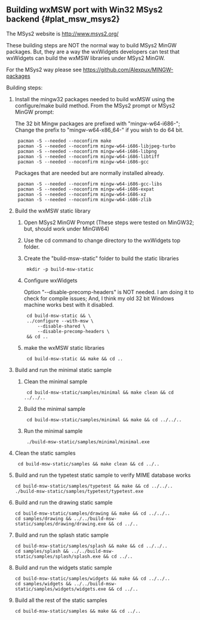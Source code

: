 Building wxMSW port with Win32 MSys2 backend {#plat_msw_msys2}
------------------------------------------------

The MSys2 website is http://www.msys2.org/

These building steps are NOT the normal way to build MSys2 MinGW packages.
But, they are a way the wxWidgets developers can test that wxWidgets
can build the wxMSW libraries under MSys2 MinGW.

For the MSys2 way please see https://github.com/Alexpux/MINGW-packages

Building steps:

1. Install the mingw32 packages needed to build wxMSW using the
   configure/make build method.
   From the MSys2 prompt or MSys2 MinGW prompt:

   The 32 bit Mingw packages are prefixed with "mingw-w64-i686-";
   Change the prefix to "mingw-w64-x86_64-" if you wish to do 64 bit.

        pacman -S --needed --noconfirm make
        pacman -S --needed --noconfirm mingw-w64-i686-libjpeg-turbo
        pacman -S --needed --noconfirm mingw-w64-i686-libpng
        pacman -S --needed --noconfirm mingw-w64-i686-libtiff
        pacman -S --needed --noconfirm mingw-w64-i686-gcc

    Packages that are needed but are normally installed already.

        pacman -S --needed --noconfirm mingw-w64-i686-gcc-libs
        pacman -S --needed --noconfirm mingw-w64-i686-expat
        pacman -S --needed --noconfirm mingw-w64-i686-xz
        pacman -S --needed --noconfirm mingw-w64-i686-zlib


2. Build the wxMSW static library
    1. Open MSys2 MinGW Prompt
   (These steps were tested on MinGW32; but, should work under MinGW64)
    2. Use the cd command to change directory to the wxWidgets top folder.

    3. Create the "build-msw-static" folder to build the static libraries

            mkdir -p build-msw-static

    4. Configure wxWidgets

        Option "--disable-precomp-headers" is NOT needed.
        I am doing it to check for compile issues;
        And, I think my old 32 bit Windows machine
        works best with it disabled.

            cd build-msw-static && \
            ../configure --with-msw \
                --disable-shared \
                --disable-precomp-headers \
            && cd ..

    5. make the wxMSW static libraries

            cd build-msw-static && make && cd ..

3. Build and run the minimal static sample

    1. Clean the minimal sample

            cd build-msw-static/samples/minimal && make clean && cd ../../..

    2. Build the minimal sample

            cd build-msw-static/samples/minimal && make && cd ../../..

    3. Run the minimal sample

            ./build-msw-static/samples/minimal/minimal.exe

4. Clean the static samples

        cd build-msw-static/samples && make clean && cd ../..

5.  Build and run the typetest static sample to verify MIME database works

        cd build-msw-static/samples/typetest && make && cd ../../..
        ./build-msw-static/samples/typetest/typetest.exe

6.  Build and run the drawing static sample

        cd build-msw-static/samples/drawing && make && cd ../../..
        cd samples/drawing && ../../build-msw-static/samples/drawing/drawing.exe && cd ../..

7.  Build and run the splash static sample

        cd build-msw-static/samples/splash && make && cd ../../..
        cd samples/splash && ../../build-msw-static/samples/splash/splash.exe && cd ../..

8.  Build and run the widgets static sample

        cd build-msw-static/samples/widgets && make && cd ../../..
        cd samples/widgets && ../../build-msw-static/samples/widgets/widgets.exe && cd ../..

9.  Build all the rest of the static samples

        cd build-msw-static/samples && make && cd ../..
